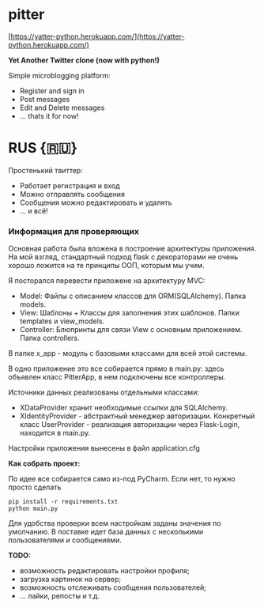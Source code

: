# pitter

[https://yatter-python.herokuapp.com/](https://yatter-python.herokuapp.com/)

__Yet Another Twitter clone (now with python!)__

Simple microblogging platform:
 - Register and sign in
 - Post messages
 - Edit and Delete messages
 - ... thats it for now!

# RUS {🇷🇺}

Простенький твиттер:
 - Работает регистрация и вход
 - Можно отправлять сообщения
 - Сообщения можно редактировать и удалять
 - ... и всё!

### Информация для проверяющих

Основная работа была вложена в построение архитектуры приложения.
На мой взгляд, стандартный подход flask с декораторами не очень хорошо ложится на те принципы ООП, которым мы учим.

Я посторался перевести приложене на архитектуру MVC:
 - Model: Файлы с описанием классов для ORM(SQLAlchemy). Папка models.
 - View: Шаблоны + Классы для заполнения этих шаблонов. Папки templates и view_models.
 - Controller: Блюпринты для связи View c основным приложением. Папка controllers.

В папке x_app - модуль с базовыми классами для всей этой системы.

В одно приложение это все собирается прямо в main.py: здесь объявлен класс PitterApp, в нем подключены все контроллеры.

Источники данных реализованы отдельными классами: 
  - XDataProvider хранит необходимые ссылки для SQLAlchemy.
  - XIdentityProvider - абстрактный менеджер авторизации. Конкретный класс UserProvider - реализация авторизации через Flask-Login, находится в main.py.

Настройки приложения вынесены в файл application.cfg

__Как собрать проект:__

По идее все собирается само из-под PyCharm. Если нет, то нужно просто сделать 

```
pip install -r requirements.txt
python main.py
```
Для удобства проверки всем настройкам заданы значения по умолчанию.
В поставке идет база данных с несколькими пользователями и сообщениями.

__TODO:__
 - возможность редактировать настройки профиля;
 - загрузка картинок на сервер;
 - возможность отслеживать сообщения пользователей;
 - ... лайки, репосты и т.д.

